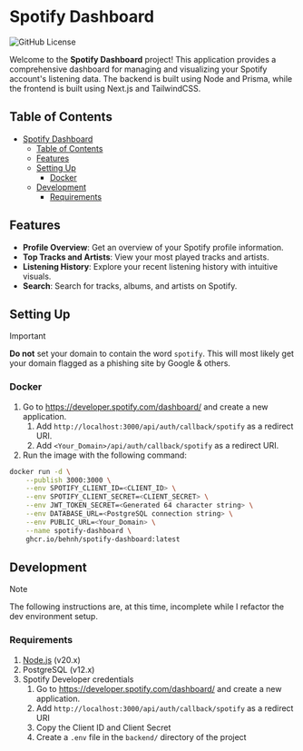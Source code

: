 # Spotify Dashboard

![GitHub License](https://img.shields.io/badge/license-MIT-blue.svg)

Welcome to the **Spotify Dashboard** project! This application provides a comprehensive dashboard for managing and visualizing your Spotify account's listening data. The backend is built using Node and Prisma, while the frontend is built using Next.js and TailwindCSS.

## Table of Contents

- [Spotify Dashboard](#spotify-dashboard)
  - [Table of Contents](#table-of-contents)
  - [Features](#features)
  - [Setting Up](#setting-up)
    - [Docker](#docker)
  - [Development](#development)
    - [Requirements](#requirements)

## Features

- **Profile Overview**: Get an overview of your Spotify profile information.
- **Top Tracks and Artists**: View your most played tracks and artists.
- **Listening History**: Explore your recent listening history with intuitive visuals.
- **Search**: Search for tracks, albums, and artists on Spotify.

## Setting Up

> [!IMPORTANT]
> **Do not** set your domain to contain the word `spotify`. This will most likely get your domain flagged as a phishing site by Google & others.

### Docker

1. Go to https://developer.spotify.com/dashboard/ and create a new application.
   1. Add `http://localhost:3000/api/auth/callback/spotify` as a redirect URI.
   2. Add `<Your_Domain>/api/auth/callback/spotify` as a redirect URI.
2. Run the image with the following command:

```bash
docker run -d \
    --publish 3000:3000 \
    --env SPOTIFY_CLIENT_ID=<CLIENT_ID> \
    --env SPOTIFY_CLIENT_SECRET=<CLIENT_SECRET> \
    --env JWT_TOKEN_SECRET=<Generated 64 character string> \
    --env DATABASE_URL=<PostgreSQL connection string> \
    --env PUBLIC_URL=<Your_Domain> \
    --name spotify-dashboard \
    ghcr.io/behnh/spotify-dashboard:latest
```

## Development

> [!NOTE]
> The following instructions are, at this time, incomplete while I refactor the dev environment setup.

### Requirements

1. [Node.js](https://nodejs.org/en/) (v20.x)
2. PostgreSQL (v12.x)
3. Spotify Developer credentials
   1. Go to https://developer.spotify.com/dashboard/ and create a new application.
   2. Add `http://localhost:3000/api/auth/callback/spotify` as a redirect URI
   4. Copy the Client ID and Client Secret
   5. Create a `.env` file in the `backend/` directory of the project